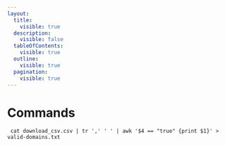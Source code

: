 ```yaml
---
layout:
  title:
    visible: true
  description:
    visible: false
  tableOfContents:
    visible: true
  outline:
    visible: true
  pagination:
    visible: true
---
```


# Commands

```
 cat download_csv.csv | tr ',' ' ' | awk '$4 == "true" {print $1}' > valid-domains.txt
```
